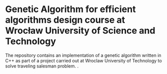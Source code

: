 # Genetic Algorithm for  efficient algorithms design course at Wrocław University of Science and Technology

The repository contains an implementation of a genetic algorithm written in C++ as part of a project carried out at Wroclaw University of Technology to solve traveling salesman problem.
.
